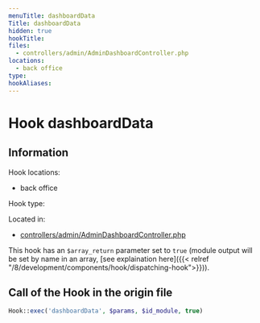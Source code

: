 ```yaml
---
menuTitle: dashboardData
Title: dashboardData
hidden: true
hookTitle: 
files:
  - controllers/admin/AdminDashboardController.php
locations:
  - back office
type: 
hookAliases:
---
```


# Hook dashboardData

## Information

Hook locations: 
  - back office

Hook type: 

Located in: 
  - [controllers/admin/AdminDashboardController.php](https://github.com/PrestaShop/PrestaShop/blob/8.0.x/controllers/admin/AdminDashboardController.php)

This hook has an `$array_return` parameter set to `true` (module output will be set by name in an array, [see explaination here]({{< relref "/8/development/components/hook/dispatching-hook">}})).

## Call of the Hook in the origin file

```php
Hook::exec('dashboardData', $params, $id_module, true)
```
